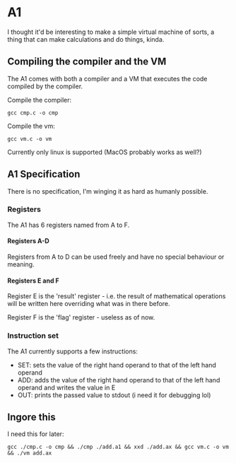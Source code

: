 # A1

I thought it'd be interesting to make a simple virtual machine of sorts, a thing that can make calculations and do things, kinda.

## Compiling the compiler and the VM

The A1 comes with both a compiler and a VM that executes the code compiled by the compiler.

Compile the compiler:
```
gcc cmp.c -o cmp
```

Compile the vm:
```
gcc vm.c -o vm
```

Currently only linux is supported (MacOS probably works as well?)

## A1 Specification

There is no specification, I'm winging it as hard as humanly possible.

### Registers

The A1 has 6 registers named from A to F.

#### Registers A-D

Registers from A to D can be used freely and have no special behaviour or meaning.

#### Registers E and F

Register E is the 'result' register - i.e. the result of mathematical operations will be written here overriding what was in there before.

Register F is the 'flag' register - useless as of now.

### Instruction set

The A1 currently supports a few instructions:

* SET: sets the value of the right hand operand to that of the left hand operand
* ADD: adds the value of the right hand operand to that of the left hand operand and writes the value in E
* OUT: prints the passed value to stdout (i need it for debugging lol)

## Ingore this

I need this for later:

```
gcc ./cmp.c -o cmp && ./cmp ./add.a1 && xxd ./add.ax && gcc vm.c -o vm && ./vm add.ax
```
